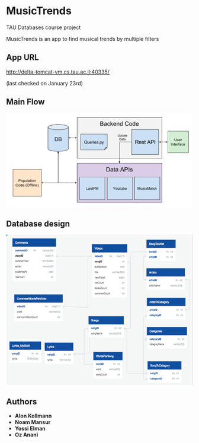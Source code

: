 # MusicTrends
TAU Databases course project

MusicTrends is an app to find musical trends by multiple filters

## App URL

http://delta-tomcat-vm.cs.tau.ac.il:40335/

(last checked on January 23rd)


## Main Flow

![alt text](https://github.com/alonkol/MusicTrends/blob/master/Design/app_flow.png)

## Database design

![alt text](https://github.com/alonkol/MusicTrends/blob/master/Design/DbDiagram.png)

## Authors

* **Alon Kollmann**
* **Noam Mansur**
* **Yossi Elman**
* **Oz Anani**

